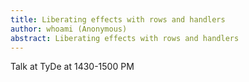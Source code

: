 ```yaml
---
title: Liberating effects with rows and handlers
author: whoami (Anonymous)
abstract: Liberating effects with rows and handlers
---
```


Talk at TyDe at 1430-1500 PM
